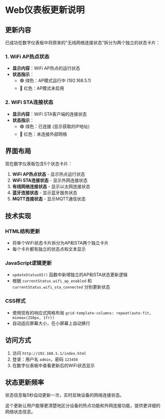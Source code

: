 # Web仪表板更新说明

## 更新内容

已成功在数字仪表板中将原来的"无线网络连接状态"拆分为两个独立的状态卡片：

### 1. WiFi AP热点状态
- **显示内容**：WiFi AP热点的运行状态
- **状态指示**：
  - 🟢 绿色：AP模式运行中 (192.168.5.1)
  - 🔴 红色：AP模式未启用

### 2. WiFi STA连接状态
- **显示内容**：WiFi STA客户端的连接状态
- **状态指示**：
  - 🟢 绿色：已连接 (显示获取的IP地址)
  - 🔴 红色：未连接外部网络

## 界面布局

现在数字仪表板包含5个状态卡片：
1. **WiFi AP热点状态** - 显示热点运行状态
2. **WiFi STA连接状态** - 显示外网连接状态  
3. **有线网络连接状态** - 显示以太网连接状态
4. **蓝牙连接状态** - 显示蓝牙服务状态
5. **MQTT连接状态** - 显示MQTT通信状态

## 技术实现

### HTML结构更新
- 将单个WiFi状态卡片拆分为AP和STA两个独立卡片
- 每个卡片都有独立的状态点和文本显示

### JavaScript逻辑更新
- `updateStatusUI()` 函数中新增独立的AP和STA状态更新逻辑
- 根据 `currentStatus.wifi_ap_enabled` 和 `currentStatus.wifi_sta_connected` 分别更新状态

### CSS样式
- 使用现有的响应式网格布局 `grid-template-columns: repeat(auto-fit, minmax(250px, 1fr))`
- 自动适应屏幕大小，在小屏幕上自动换行

## 访问方式

1. 访问 `http://192.168.5.1/index.html`
2. 登录：用户名 `admin`，密码 `123456`
3. 在数字仪表板中查看更新后的WiFi状态显示

## 状态更新频率

状态信息每5秒自动更新一次，实时反映设备的网络连接状态。

这个更新让用户能够更清楚地区分设备的热点功能和外网连接功能，提供更详细的网络状态信息。
